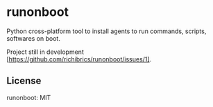 # runonboot

Python cross-platform tool to install agents to run commands, scripts, softwares on boot. 

Project still in development [https://github.com/richibrics/runonboot/issues/1].

## License

runonboot: MIT
